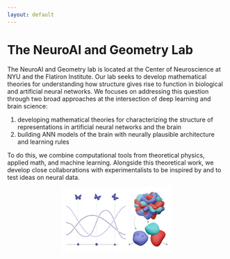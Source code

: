 ```yaml
---
layout: default
---
```


# The NeuroAI and Geometry Lab 

<div id="style-font">
The NeuroAI and Geometry lab is located at the Center of Neuroscience at NYU and the Flatiron Institute. Our lab seeks to develop mathematical theories for understanding how structure gives rise to function in biological and artificial neural networks. We focuses on addressing this question through two broad approaches at the intersection of deep learning and brain science: 
</div>

<ol class="list-group">
<li id="style-font"> developing mathematical theories for characterizing the structure of representations in artificial neural networks and the brain </li>
<li id="style-font"> building ANN models of the brain with neurally plausible architecture and learning rules </li>
</ol>

<div id="style-font">To do this, we combine computational tools from theoretical physics, applied math, and machine learning. Alongside this theoretical work, we develop close collaborations with experimentalists to be inspired by and to test ideas on neural data.</div> 

<p align="center">
<img src="assets/img/neural-manifolds.png" width="50%"> 
</p>